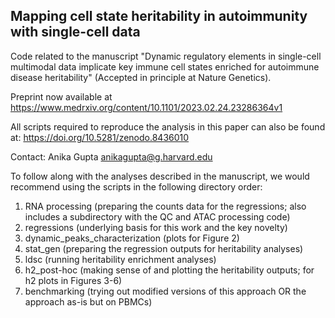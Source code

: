 ## Mapping cell state heritability in autoimmunity with single-cell data

Code related to the manuscript "Dynamic regulatory elements in single-cell multimodal data implicate key immune cell states enriched for autoimmune disease heritability" (Accepted in principle at Nature Genetics).

Preprint now available at https://www.medrxiv.org/content/10.1101/2023.02.24.23286364v1

All scripts required to reproduce the analysis in this paper can also be found at: https://doi.org/10.5281/zenodo.8436010

Contact: Anika Gupta anikagupta@g.harvard.edu

To follow along with the analyses described in the manuscript, we would recommend using the scripts in the following directory order:

1. RNA processing (preparing the counts data for the regressions; also includes a subdirectory with the QC and ATAC processing code)
2. regressions (underlying basis for this work and the key novelty)
3. dynamic_peaks_characterization (plots for Figure 2)
4. stat_gen (preparing the regression outputs for heritability analyses)
5. ldsc (running heritability enrichment analyses)
6. h2_post-hoc (making sense of and plotting the heritability outputs; for h2 plots in Figures 3-6)
7. benchmarking (trying out modified versions of this approach OR the approach as-is but on PBMCs)

